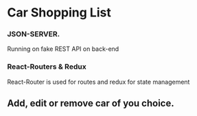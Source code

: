 # Car Shopping List

### JSON-SERVER.
Running on fake REST API on back-end

### React-Routers & Redux
React-Router is used for routes and redux for state management

## Add, edit or remove car of you choice.
